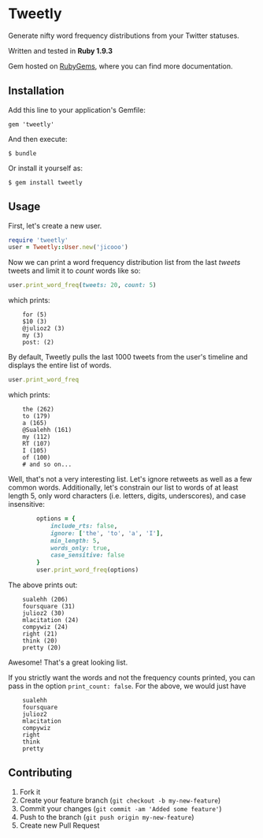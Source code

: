 # Tweetly

Generate nifty word frequency distributions from your Twitter statuses.

Written and tested in __Ruby 1.9.3__

Gem hosted on [RubyGems](https://rubygems.org/gems/tweetly), where you can find more documentation.

## Installation

Add this line to your application's Gemfile:

    gem 'tweetly'

And then execute:

    $ bundle

Or install it yourself as:

    $ gem install tweetly

## Usage

First, let's create a new user.

```ruby
require 'tweetly'
user = Tweetly::User.new('jicooo')
```

Now we can print a word frequency distribution list from the last _tweets_ tweets and limit it to _count_ words like so:

```ruby
user.print_word_freq(tweets: 20, count: 5)
```

which prints:

		for (5)
		$10 (3)
		@julioz2 (3)
		my (3)
		post: (2)

By default, Tweetly pulls the last 1000 tweets from the user's timeline and displays the entire list of words.

```ruby
user.print_word_freq
```

which prints:

		the (262)
		to (179)
		a (165)
		@Sualehh (161)
		my (112)
		RT (107)
		I (105)
		of (100)
		# and so on...

Well, that's not a very interesting list. Let's ignore retweets as well as a few common words. Additionally, let's constrain our list to words of at least length 5, only word characters (i.e. letters, digits, underscores), and case insensitive:

```ruby
		options = {
			include_rts: false, 
			ignore: ['the', 'to', 'a', 'I'], 
			min_length: 5, 
			words_only: true, 
			case_sensitive: false
		}
		user.print_word_freq(options)
```

The above prints out:

		sualehh (206)
		foursquare (31)
		julioz2 (30)
		mlacitation (24)
		compywiz (24)
		right (21)
		think (20)
		pretty (20)

Awesome! That's a great looking list.

If you strictly want the words and not the frequency counts printed, you can pass in the option `print_count: false`. For the above, we would just have

		sualehh
		foursquare
		julioz2
		mlacitation
		compywiz
		right
		think
		pretty

## Contributing

1. Fork it
2. Create your feature branch (`git checkout -b my-new-feature`)
3. Commit your changes (`git commit -am 'Added some feature'`)
4. Push to the branch (`git push origin my-new-feature`)
5. Create new Pull Request
